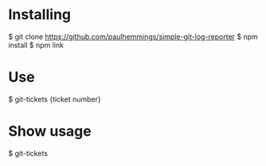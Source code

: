 # Installing
$ git clone https://github.com/paulhemmings/simple-git-log-reporter
$ npm install
$ npm link

# Use
$ git-tickets {ticket number}

# Show usage
$ git-tickets
